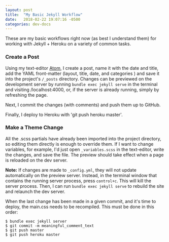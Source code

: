```yaml
---
layout: post
title:  "My Basic Jekyll Workflow"
date:   2018-02-22 19:07:16 -0500
categories: dev-docs
---
```


These are my basic workflows right now (as best I understand them) for working with Jekyll + Heroku on a variety of common tasks.

### Create a Post

Using my text-editor [Atom](http://atom.io), I create a post, name it with the date and title, add the YAML front-matter (layout, title, date, and categories ) and save it into the project's `/_posts` directory. Changes can be previewed on the development server by running `bundle exec jekyll serve` in the terminal and visiting /localhost:4000, or, if the server is already running, simply by refreshing the page.

Next, I commit the changes (with comments) and push them up to GitHub.

Finally, I deploy to Heroku with 'git push heroku master'.

### Make a Theme Change

All the .scss partials have already been imported into the project directory, so editing them directly is enough to override them. If I want to change variables, for example, I'd just open `_variables.scss` in the text-editor, write the changes, and save the file. The preview should take effect when a page is reloaded on the dev server.

**Note:** If changes are made to `_config.yml`, they will not update automatically on the preview server. Instead, in the terminal window that contains the running server process, press `control+c`. This will kill the server process. Then, I can run `bundle exec jekyll serve` to rebuild the site and relaunch the dev server.

When the last change has been made in a given commit, and it's time to deploy, the main.css needs to be recompiled. This must be done in this order:
```
$ bundle exec jekyll server
$ git commit -m meaningful_comment_text
$ git push master
$ git push heroku master
```
